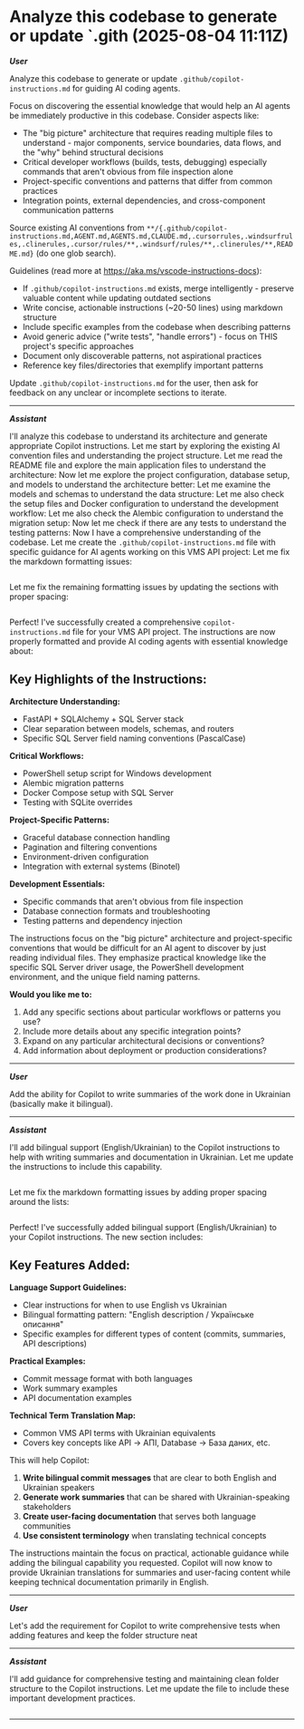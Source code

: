 <!-- Generated by SpecStory -->

# Analyze this codebase to generate or update `.gith (2025-08-04 11:11Z)

_**User**_

Analyze this codebase to generate or update `.github/copilot-instructions.md` for guiding AI coding agents.

Focus on discovering the essential knowledge that would help an AI agents be immediately productive in this codebase. Consider aspects like:
- The "big picture" architecture that requires reading multiple files to understand - major components, service boundaries, data flows, and the "why" behind structural decisions
- Critical developer workflows (builds, tests, debugging) especially commands that aren't obvious from file inspection alone
- Project-specific conventions and patterns that differ from common practices
- Integration points, external dependencies, and cross-component communication patterns

Source existing AI conventions from `**/{.github/copilot-instructions.md,AGENT.md,AGENTS.md,CLAUDE.md,.cursorrules,.windsurfrules,.clinerules,.cursor/rules/**,.windsurf/rules/**,.clinerules/**,README.md}` (do one glob search).

Guidelines (read more at https://aka.ms/vscode-instructions-docs):
- If `.github/copilot-instructions.md` exists, merge intelligently - preserve valuable content while updating outdated sections
- Write concise, actionable instructions (~20-50 lines) using markdown structure
- Include specific examples from the codebase when describing patterns
- Avoid generic advice ("write tests", "handle errors") - focus on THIS project's specific approaches
- Document only discoverable patterns, not aspirational practices
- Reference key files/directories that exemplify important patterns

Update `.github/copilot-instructions.md` for the user, then ask for feedback on any unclear or incomplete sections to iterate.

---

_**Assistant**_

I'll analyze this codebase to understand its architecture and generate appropriate Copilot instructions. Let me start by exploring the existing AI convention files and understanding the project structure. Let me read the README file and explore the main application files to understand the architecture: Now let me explore the project configuration, database setup, and models to understand the architecture better: Let me examine the models and schemas to understand the data structure: Let me also check the setup files and Docker configuration to understand the development workflow: Let me also check the Alembic configuration to understand the migration setup: Now let me check if there are any tests to understand the testing patterns: Now I have a comprehensive understanding of the codebase. Let me create the `.github/copilot-instructions.md` file with specific guidance for AI agents working on this VMS API project: Let me fix the markdown formatting issues: 
```

```
Let me fix the remaining formatting issues by updating the sections with proper spacing: 
```

```
Perfect! I've successfully created a comprehensive `copilot-instructions.md` file for your VMS API project. The instructions are now properly formatted and provide AI coding agents with essential knowledge about:

## Key Highlights of the Instructions:

**Architecture Understanding:**
- FastAPI + SQLAlchemy + SQL Server stack
- Clear separation between models, schemas, and routers
- Specific SQL Server field naming conventions (PascalCase)

**Critical Workflows:**
- PowerShell setup script for Windows development
- Alembic migration patterns
- Docker Compose setup with SQL Server
- Testing with SQLite overrides

**Project-Specific Patterns:**
- Graceful database connection handling
- Pagination and filtering conventions
- Environment-driven configuration
- Integration with external systems (Binotel)

**Development Essentials:**
- Specific commands that aren't obvious from file inspection
- Database connection formats and troubleshooting
- Testing patterns and dependency injection

The instructions focus on the "big picture" architecture and project-specific conventions that would be difficult for an AI agent to discover by just reading individual files. They emphasize practical knowledge like the specific SQL Server driver usage, the PowerShell development environment, and the unique field naming patterns.

**Would you like me to:**
1. Add any specific sections about particular workflows or patterns you use?
2. Include more details about any specific integration points?
3. Expand on any particular architectural decisions or conventions?
4. Add information about deployment or production considerations?

---

_**User**_

Add the ability for Copilot to write summaries of the work done in Ukrainian (basically make it bilingual).

---

_**Assistant**_

I'll add bilingual support (English/Ukrainian) to the Copilot instructions to help with writing summaries and documentation in Ukrainian. Let me update the instructions to include this capability. 
```

```
Let me fix the markdown formatting issues by adding proper spacing around the lists: 
```

```
Perfect! I've successfully added bilingual support (English/Ukrainian) to your Copilot instructions. The new section includes:

## Key Features Added:

**Language Support Guidelines:**
- Clear instructions for when to use English vs Ukrainian
- Bilingual formatting pattern: "English description / Українське описання"
- Specific examples for different types of content (commits, summaries, API descriptions)

**Practical Examples:**
- Commit message format with both languages
- Work summary examples
- API documentation examples

**Technical Term Translation Map:**
- Common VMS API terms with Ukrainian equivalents
- Covers key concepts like API → АПІ, Database → База даних, etc.

This will help Copilot:
1. **Write bilingual commit messages** that are clear to both English and Ukrainian speakers
2. **Generate work summaries** that can be shared with Ukrainian-speaking stakeholders
3. **Create user-facing documentation** that serves both language communities
4. **Use consistent terminology** when translating technical concepts

The instructions maintain the focus on practical, actionable guidance while adding the bilingual capability you requested. Copilot will now know to provide Ukrainian translations for summaries and user-facing content while keeping technical documentation primarily in English.

---

_**User**_

Let's add the requirement for Copilot to write comprehensive tests when adding features and keep the folder structure neat

---

_**Assistant**_

I'll add guidance for comprehensive testing and maintaining clean folder structure to the Copilot instructions. Let me update the file to include these important development practices. 
```

```


---

